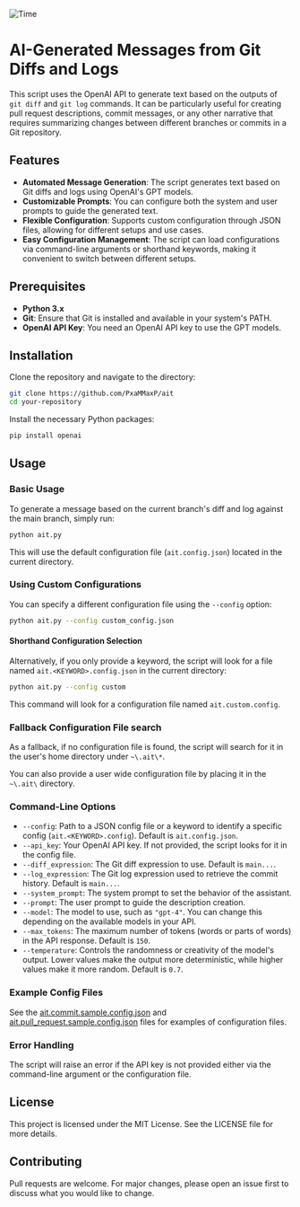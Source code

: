 ![Time](https://waka.mpassarello.de/api/badge/MaxP/interval:any/project:Ait?label=Project%20time)

# AI-Generated Messages from Git Diffs and Logs

This script uses the OpenAI API to generate text based on the outputs of `git diff` and `git log` commands. It can be particularly useful for creating pull request descriptions, commit messages, or any other narrative that requires summarizing changes between different branches or commits in a Git repository.

## Features

- **Automated Message Generation**: The script generates text based on Git diffs and logs using OpenAI's GPT models.
- **Customizable Prompts**: You can configure both the system and user prompts to guide the generated text.
- **Flexible Configuration**: Supports custom configuration through JSON files, allowing for different setups and use cases.
- **Easy Configuration Management**: The script can load configurations via command-line arguments or shorthand keywords, making it convenient to switch between different setups.

## Prerequisites

- **Python 3.x**
- **Git**: Ensure that Git is installed and available in your system's PATH.
- **OpenAI API Key**: You need an OpenAI API key to use the GPT models.

## Installation

Clone the repository and navigate to the directory:

```bash
git clone https://github.com/PxaMMaxP/ait
cd your-repository
```

Install the necessary Python packages:

```bash
pip install openai
```

## Usage

### Basic Usage

To generate a message based on the current branch's diff and log against the main branch, simply run:

```bash
python ait.py
```

This will use the default configuration file (`ait.config.json`) located in the current directory.

### Using Custom Configurations

You can specify a different configuration file using the `--config` option:

```bash
python ait.py --config custom_config.json
```

#### Shorthand Configuration Selection

Alternatively, if you only provide a keyword, the script will look for a file named `ait.<KEYWORD>.config.json` in the current directory:

```bash
python ait.py --config custom
```

This command will look for a configuration file named `ait.custom.config`.

### Fallback Configuration File search

As a fallback, if no configuration file is found, the script will search for it in the user's home directory under `~\.ait\*`.

You can also provide a user wide configuration file by placing it in the `~\.ait\` directory.

### Command-Line Options

- `--config`: Path to a JSON config file or a keyword to identify a specific config (`ait.<KEYWORD>.config`). Default is `ait.config.json`.
- `--api_key`: Your OpenAI API key. If not provided, the script looks for it in the config file.
- `--diff_expression`: The Git diff expression to use. Default is `main...`.
- `--log_expression`: The Git log expression used to retrieve the commit history. Default is `main...`.
- `--system_prompt`: The system prompt to set the behavior of the assistant.
- `--prompt`: The user prompt to guide the description creation.
- `--model`: The model to use, such as `"gpt-4"`. You can change this depending on the available models in your API.
- `--max_tokens`: The maximum number of tokens (words or parts of words) in the API response. Default is `150`.
- `--temperature`: Controls the randomness or creativity of the model's output. Lower values make the output more deterministic, while higher values make it more random. Default is `0.7`.

### Example Config Files

See the [ait.commit.sample.config.json](ait.commit.sample.config.json) and [ait.pull_request.sample.config.json](ait.pull_request.sample.config.json) files for examples of configuration files.

### Error Handling

The script will raise an error if the API key is not provided either via the command-line argument or the configuration file.

## License

This project is licensed under the MIT License. See the LICENSE file for more details.

## Contributing

Pull requests are welcome. For major changes, please open an issue first to discuss what you would like to change.
